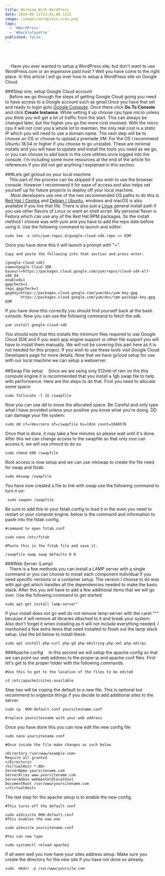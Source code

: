```yaml
---
title: Working With WordPress
date: 2019-06-11T23:41:00.131Z
image: /images/wordpress-icon.png
tags:
  - '#WordPress'
  - '#Hacklafayette'
published: false
---
```

<br>
<br>

&emsp; Have you ever wanted to setup a WordPress site, but don't want to use WordPress.com or an expensive paid host ? Well you have come to the right place. In this article I will go over how to setup a WordPress site on Google Cloud. <br>

###Step one, setup Google Cloud account
<br>
&emsp;Before we go through the steps of getting Google Cloud going you need to have access to a Google account such as gmail.Once you have that set and ready to login goto [Google Compute](https://cloud.google.com/compute/). Once there click **Go To Console** and click **Create Instance**. While setting it up choose cpu type _micro_ unless you think you will get a lot of traffic from the start. This can always be changed later, but the higher you go the more cost involved.  With the micro cpu it will not cost you a whole lot to maintain, the only real cost is a static IP which you will need to use a domain name. The next step will be to choose an OS or choose to upload a premade VM. For the OS I recommend Ubuntu 18.04 or higher if you choose to go unstable. These are minimal installs and you will have to update and install the tools you need as we go, or you can choose to add back in the core utilities once logged into the console. I'm including some more resources at the end of the article for references if you did not get anything I explained in this section. 
<br>

###Lets get gcloud on your local machine
<br>
&emsp;This part of the process can be skipped if you wish to use the browser console.  However I recommend it for ease of access and also helps set yourself up for future projects to deploy off your local machine. <br>
&emsp; Most developers use one of the two recommended OS paths to do this is [Red Hat / Centos](https://cloud.google.com/sdk/docs/quickstart-redhat-centos) and [Debian / Ubuntu](https://cloud.google.com/sdk/docs/quickstart-debian-ubuntu), windows and macOS is also available if you live that life. There is also just a [Linux](https://cloud.google.com/sdk/docs/quickstart-linux) general install path if you use other flavors of Linux or want an shell script. My personal flavor is Fedora which can use any of the Red Hat RPM packages. So the install method I choose was with yum and you have to add the repo date before using it. Use the following command to launch and editor:
```
sudo tee -a /etc/yum.repos.d/google-cloud-sdk.repo << EOM
```
Once you have done this it will launch a prompt with ">".
```
Copy and paste the following into that section and press enter:

[google-cloud-sdk]
name=Google Cloud SDK
baseurl=https://packages.cloud.google.com/yum/repos/cloud-sdk-el7-x86_64
enabled=1
gpgcheck=1
repo_gpgcheck=1
gpgkey=https://packages.cloud.google.com/yum/doc/yum-key.gpg
       https://packages.cloud.google.com/yum/doc/rpm-package-key.gpg
EOM
```
If you have done this correctly you should find yourself back at the bash console. Now you can use the following command to fetch the sdk.
```
yum install google-cloud-sdk
```
You should note that this installs the minimum files required to use Google Cloud SDK and if you want app engine support or other file support you will have to install them manually. We will not be covering this part here as it is not needed for this project. If you wish to use these tools visit Google Cloud Developers page for more details. Now that we have gcloud setup for use with our local machine we can setup a webserver.  
<br>
##Swap File setup
&emsp;Since we are using only 512mb of ram on the this compute engine it is recommended that you install a 1gb swap file to help with performance. Here are the steps to do that. First you need to allocate some space:
```
sudo fallocate -l 1G /swapfile
```
Now you can use dd to move the allocated space. Be Careful and only type what I have provided unless your positive you know what you're doing. DD can damage your file system:
```
sudo dd if=/dev/zero of=/swapfile bs=1024 count=1048576
```
Once that is done, it may take a few minutes so please wait until it's done. After this we can change access to the swapfile so that only root can access it, we will use chmod to do so. 
```
sudo chmod 600 /swapfile
```
Root access is now setup and we can use mkswap to create the file need for swap and fstab. 
```
sudo mkswap /swapfile
```
You have now created a file to link with swap use the following command to turn it on:
```
 sudo swapon /swapfile
```
Be sure to add this to your fstab config to load it in the even you need to restart or your compute engine. below is the command and information to paste into the fstab config.
```
#command to open fstab.conf

sudo nano /etc/fstab

#Paste this in the fstab file and save it.

/swapfile swap swap defaults 0 0
```
###Web Server (Lamp) 
<br>
&emsp;There is a few methods you can install a LAMP server with a single command or you can choose to install each component individual if you need specific versions or a container setup. The version I choose to do was with apt-get which handles all the dependencies needed to make the basic stack. After this you will have to add a few additional items that we will go over. Use the following command to get started:
```
sudo apt-get install lamp-server^
```
If your install does not go well do not remove lamp-server with the caret "^" because it will remove all libraries attached to it and break your system. Also don't forget it when installing as it will not include everything needed. I mentioned a few extra items that need installed to finish out the lamp stack setup. Use the bit below to install these.
```
sudo apt install php-curl php-gd php-mbstring php-xml php-xmlrpc
```
###Apache config 
&emsp;In this second we will setup the apache config so that we can point our web address to the proper ip and apache conf files. First let's get to the proper folder with the following commands.
```
#Use this to get to the location of the files to be edited

cd /etc/apache2/sites-available
```
Step two will be coping the default to a new file. This is optional but recommend to organize things if you decide to add additional sites to the server. 
```
sudo cp  000-default.conf yoursitesname.conf

#replace yoursitesname with your web address
```
Once you have done this you can now edit the new config file
```
sudo nano yoursitename.conf

#Once inside the file make changes as such below

<Directory /var/www/example.com>
Require all granted
</Directory>
<VirtualHost *:80>
ServerName yoursitename.com
ServerAlias www.yoursitename.com
ServerAdmin webmaster@localhost
DocumentRoot /var/www/yoursitename.com
</VirtualHost>
```
The last step for the apache setup is to enable the new config.
```
#This turns off the default conf 

sudo a2dissite 000-default.conf
#This enables the new one

sudo a2ensite yoursitename.conf

#You can now type

sudo systemctl reload apache2
```
If all went well you now have your sites address setup. Make sure you create the directory for the new site if you have not done so already.
```
sudo  mkdir -p /var/www/yoursite.com
```


